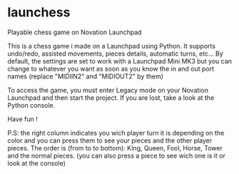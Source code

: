 # launchess
Playable chess game on Novation Launchpad

This is a chess game i made on a Launchpad using Python. It supports undo/redo, assisted movements, pieces details, automatic turns, etc...
By default, the settings are set to work with a Launchpad Mini MK3 but you can change to whatever you want as soon as you know the in and out port names (replace "MIDIIN2" and "MIDIOUT2" by them)

To access the game, you must enter Legacy mode on your Novation Launchpad and then start the project. If you are lost, take a look at the Python console.

Have fun !

P.S: the right column indicates you wich player turn it is depending on the color and you can press them to see your pieces and the other player pieces. The order is (from to to bottom): King, Queen, Fool, Horse, Tower and the normal pieces. (you can also press a piece to see wich one is it or look at the console)
